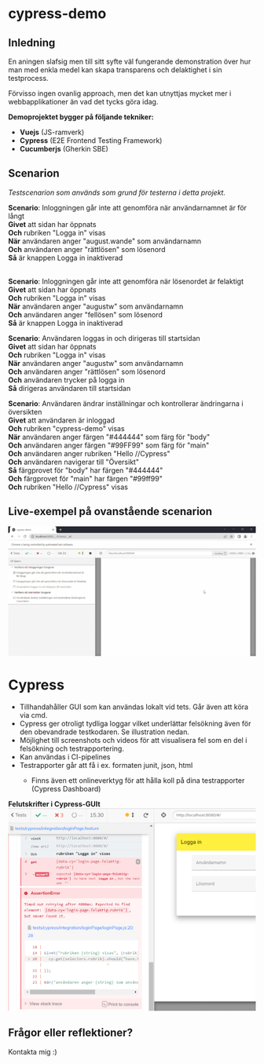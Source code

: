 # cypress-demo

## Inledning

En aningen slafsig men till sitt syfte väl fungerande demonstration över hur man med enkla medel kan skapa transparens och delaktighet i sin testprocess.

Förvisso ingen ovanlig approach, men det kan utnyttjas mycket mer i webbapplikationer än vad det tycks göra idag.

**Demoprojektet bygger på följande tekniker:**

* **Vuejs** (JS-ramverk)
* **Cypress** (E2E Frontend Testing Framework)
* **Cucumberjs** (Gherkin SBE)

## Scenarion
<em>Testscenarion som används som grund för testerna i detta projekt.</em>

**Scenario**: Inloggningen går inte att genomföra när användarnamnet är för långt<br>
**Givet** att sidan har öppnats<br>
**Och** rubriken "Logga in" visas<br>
**När** användaren anger "august.wande" som användarnamn<br>
**Och** användaren anger "rättlösen" som lösenord<br>
**Så** är knappen Logga in inaktiverad<br><br>

**Scenario**: Inloggningen går inte att genomföra när lösenordet är felaktigt<br>
**Givet** att sidan har öppnats<br>
**Och** rubriken "Logga in" visas<br>
**När** användaren anger "augustw" som användarnamn<br>
**Och** användaren anger "fellösen" som lösenord<br>
**Så** är knappen Logga in inaktiverad<br>

**Scenario**: Användaren loggas in och dirigeras till startsidan<br>
**Givet** att sidan har öppnats<br>
**Och** rubriken "Logga in" visas<br>
**När** användaren anger "augustw" som användarnamn<br>
**Och** användaren anger "rättlösen" som lösenord<br>
**Och** användaren trycker på logga in<br>
**Så** dirigeras användaren till startsidan<br>


**Scenario**: Användaren ändrar inställningar och kontrollerar ändringarna i översikten<br>
**Givet** att användaren är inloggad<br>
**Och** rubriken "cypress-demo" visas<br>
**När** användaren anger färgen "#444444" som färg för "body"<br>
**Och** användaren anger färgen "#99FF99" som färg för "main"<br>
**Och** användaren anger rubriken "Hello //Cypress"<br>
**Och** användaren navigerar till "Översikt"<br>
**Så** färgprovet för "body" har färgen "#444444"<br>
**Och** färgprovet för "main" har färgen "#99ff99"<br>
**Och** rubriken "Hello //Cypress" visas
</code>

## Live-exempel på ovanstående scenarion
![Exempel på testfall](./docs/cypress-demo-2022.gif)

# Cypress

<ul>
    <li>Tillhandahåller GUI som kan användas lokalt vid tets. Går även att köra via cmd.</li>
    <li>Cypress ger otroligt tydliga loggar vilket underlättar felsökning även för den obevandrade testkodaren. Se illustration nedan.</li>
    <li>Möjlighet till screenshots och videos för att visualisera fel som en del i felsökning och testrapportering.</li>
    <li>Kan användas i CI-pipelines</li>
    <li>Testrapporter går att få i ex. formaten junit, json, html</li>
    <ul>
        <li>Finns även ett onlineverktyg för att hålla koll på dina testrapporter (Cypress Dashboard)</li>
    </ul>
</ul>

**Felutskrifter i Cypress-GUIt**
![Exempel på testfall](./docs/fel.png)


## Frågor eller reflektioner? 

Kontakta mig :)